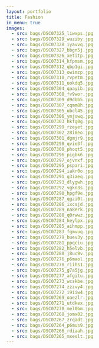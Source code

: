 ```yaml
---
layout: portfolio
title: Fashion
in_menu: true
images:
  - src: bags/DSC07325_liwxps.jpg
  - src: bags/DSC07329_wuziby.jpg
  - src: bags/DSC07328_iyavvq.jpg
  - src: bags/DSC07327_bbgn5j.jpg
  - src: bags/DSC07326_xetitp.jpg
  - src: bags/DSC07314_kfpmsm.jpg
  - src: bags/DSC07312_qbp1gi.jpg
  - src: bags/DSC07313_owimzp.jpg
  - src: bags/DSC07310_rvpetm.jpg
  - src: bags/DSC07311_uokdq5.jpg
  - src: bags/DSC07304_qaayib.jpg
  - src: bags/DSC07308_fv9wor.jpg
  - src: bags/DSC07309_d9dbb5.jpg
  - src: bags/DSC07307_cqmm8h.jpg
  - src: bags/DSC07305_ubcl45.jpg
  - src: bags/DSC07306_ymjswq.jpg
  - src: bags/DSC07303_hkfg0g.jpg
  - src: bags/DSC07299_rzeyet.jpg
  - src: bags/DSC07302_z8i8eo.jpg
  - src: bags/DSC07301_dgmjr9.jpg
  - src: bags/DSC07298_qvie3f.jpg
  - src: bags/DSC07300_phoqt5.jpg
  - src: bags/DSC07296_pigbk6.jpg
  - src: bags/DSC07297_ojvnxf.jpg
  - src: bags/DSC07295_pspari.jpg
  - src: bags/DSC07294_iakr0o.jpg
  - src: bags/DSC07291_g3iaeq.jpg
  - src: bags/DSC07293_dlygwh.jpg
  - src: bags/DSC07292_vgkn3s.jpg
  - src: bags/DSC07290_hpgf9e.jpg
  - src: bags/DSC07287_qgzi0t.jpg
  - src: bags/DSC07286_ixcsjd.jpg
  - src: bags/DSC07289_na8erk.jpg
  - src: bags/DSC07288_q0rwwz.jpg
  - src: bags/DSC07284_keylpx.jpg
  - src: bags/DSC07285_aihmpp.jpg
  - src: bags/DSC07283_fgmvuq.jpg
  - src: bags/DSC07279_buev3y.jpg
  - src: bags/DSC07281_ppqciu.jpg
  - src: bags/DSC07282_h5elvb.jpg
  - src: bags/DSC07280_j8uc9v.jpg
  - src: bags/DSC07276_p6maol.jpg
  - src: bags/DSC07278_riihs1.jpg
  - src: bags/DSC07275_g7a5jg.jpg
  - src: bags/DSC07277_afgitu.jpg
  - src: bags/DSC07273_wcskbe.jpg
  - src: bags/DSC07274_zzzvy4.jpg
  - src: bags/DSC07272_i9iiw4.jpg
  - src: bags/DSC07269_oaezlr.jpg
  - src: bags/DSC07271_utdkex.jpg
  - src: bags/DSC07270_mel0bm.jpg
  - src: bags/DSC07268_jomx02.jpg
  - src: bags/DSC07267_zrqadt.jpg
  - src: bags/DSC07264_p6mus9.jpg
  - src: bags/DSC07266_rdiaah.jpg
  - src: bags/DSC07265_mxeslt.jpg
---
```

